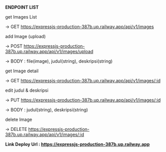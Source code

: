 **ENDPOINT LIST**

get Images List

-> GET https://expressjs-production-387b.up.railway.app/api/v1/images

add Image (upload)

-> POST https://expressjs-production-387b.up.railway.app/api/v1/images/upload

-> BODY : file(image), judul(string), deskripsi(string)

get Image detail

-> GET https://expressjs-production-387b.up.railway.app/api/v1/images/:id

edit judul & deskripsi

-> PUT https://expressjs-production-387b.up.railway.app/api/v1/images/:id

-> BODY : judul(string), deskripsi(string)

delete Image

-> DELETE https://expressjs-production-387b.up.railway.app/api/v1/images/:id

**Link Deploy Url : https://expressjs-production-387b.up.railway.app**
